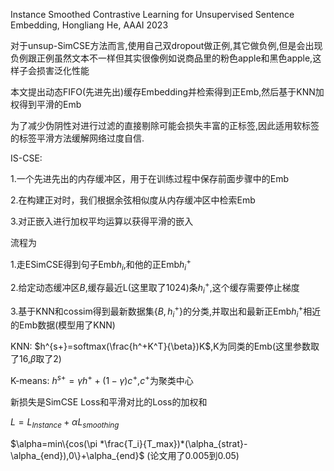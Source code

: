 Instance Smoothed Contrastive Learning for Unsupervised Sentence Embedding, Hongliang He, AAAI 2023



对于unsup-SimCSE方法而言,使用自己双dropout做正例,其它做负例,但是会出现负例跟正例虽然文本不一样但其实很像例如说商品里的粉色apple和黑色apple,这样子会损害泛化性能

本文提出动态FIFO(先进先出)缓存Embedding并检索得到正Emb,然后基于KNN加权得到平滑的Emb

为了减少伪阴性对进行过滤的直接剔除可能会损失丰富的正标签,因此适用软标签的标签平滑方法缓解网络过度自信.



IS-CSE:

1.一个先进先出的内存缓冲区，用于在训练过程中保存前面步骤中的Emb

2.在构建正对时，我们根据余弦相似度从内存缓冲区中检索Emb

3.对正嵌入进行加权平均运算以获得平滑的嵌入

流程为

1.走ESimCSE得到句子Emb$h_i$,和他的正Emb$h_i^+$

2.给定动态缓冲区$B$,缓存最近L(这里取了1024)条$h_i^+$,这个缓存需要停止梯度

3.基于KNN和cossim得到最新数据集$\{B,h_i^+\}$的分类,并取出和最新正Emb$h_i^+$相近的Emb数据(模型用了KNN)

KNN: $h^{s+}=softmax(\frac{h^+K^T}{\beta})K$,K为同类的Emb(这里参数取了16,$\beta$取了2)

K-means: $h^{s+}=\gamma h^++(1-\gamma)c^+$,$c^+$为聚类中心

新损失是SimCSE Loss和平滑对比的Loss的加权和

$L=L_{Instance}+\alpha L_{smoothing}$

$\alpha=min\{cos(\pi *\frac{T_i}{T_max})*(\alpha_{strat}-\alpha_{end}),0\}+\alpha_{end}$ (论文用了0.005到0.05)

